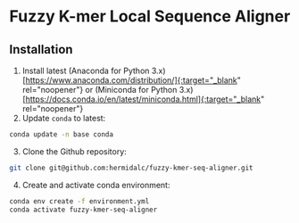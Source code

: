 # Fuzzy K-mer Local Sequence Aligner

## Installation

1.  Install latest (Anaconda for Python 3.x)[https://www.anaconda.com/distribution/]{:target="_blank" rel="noopener"} or (Miniconda for Python 3.x)[https://docs.conda.io/en/latest/miniconda.html]{:target="_blank" rel="noopener"}
2. Update ``conda`` to latest:
```bash
conda update -n base conda
```
3.  Clone the Github repository:
```bash
git clone git@github.com:hermidalc/fuzzy-kmer-seq-aligner.git
```
4.  Create and activate conda environment:
```bash
conda env create -f environment.yml
conda activate fuzzy-kmer-seq-aligner
```
